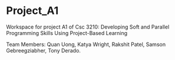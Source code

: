 # Project_A1
Workspace for project A1 of Csc 3210: Developing Soft and Parallel Programming Skills Using Project-Based Learning

Team Members: Quan Uong, Katya Wright, Rakshit Patel, Samson Gebreegziabher, Tony Derado.



